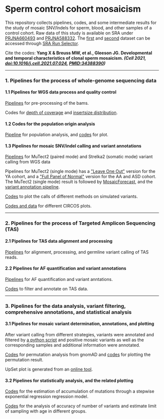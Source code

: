 # Sperm control cohort mosaicism

This repository collects pipelines, codes, and some intermediate results for the study of mosaic SNV/Indels for sperm, blood, and other samples of a control cohort. Raw data of this study is available on SRA under [PRJNA660493](https://www.ncbi.nlm.nih.gov/bioproject/PRJNA660493/) and [PRJNA588332](https://www.ncbi.nlm.nih.gov/bioproject/PRJNA588332/). The [first](https://trace.ncbi.nlm.nih.gov/Traces/study/?acc=PRJNA660493&o=acc_s%3Aa) and [second](https://trace.ncbi.nlm.nih.gov/Traces/study/?acc=PRJNA588332&o=acc_s%3Aa) dataset can be accessed through [SRA Run Selector](https://trace.ncbi.nlm.nih.gov/Traces/study/?).

Cite the codes: <b>Yang X & Breuss MW, et al., Gleeson JG. Developmental and temporal characteristics of clonal sperm mosaicism. <i>(Cell 2021, [doi:10.1016/j.cell.2021.07.024](www.doi.org/10.1016/j.cell.2021.07.024 ), [PMID:34388390](https://pubmed.ncbi.nlm.nih.gov/34388390/))</i></b>

-----------------------------------

### 1. Pipelines for the process of whole-genome sequencing data

#### 1.1 Pipelines for WGS data process and quality control

[Pipelines](https://github.com/shishenyxx/Sperm_control_cohort_mosaicism/tree/master/Pipelines/Preprocessing) for pre-processing of the bams.

Codes for [depth of coverage](https://github.com/shishenyxx/Sperm_control_cohort_mosaicism/blob/master/Plot/QC/Depth_of_coverage.r) and [insertsize distribution](https://github.com/shishenyxx/Sperm_control_cohort_mosaicism/blob/master/Plot/QC/Insert_size.r).

#### 1.2 Codes for the population origin analysis

[Pipeline](https://github.com/shishenyxx/Sperm_control_cohort_mosaicism/blob/master/Plot/Population_analysis/Whole_genome_variant_extraction_and_PCA.sh) for population analysis, and [codes](https://github.com/shishenyxx/Sperm_control_cohort_mosaicism/blob/master/Plot/Population_analysis/Plot_PCA.r) for plot.

#### 1.3 Pipelines for mosaic SNV/indel calling and variant annotations

[Pipelines](https://github.com/shishenyxx/Adult_brain_somatic_mosaicism/tree/master/pipelines/WGS_SNV_indel_calling_pipeline/Mutect2_PM_Strelka2) for MuTect2 (paired mode) and Strelka2 (somatic mode) variant calling from WGS data

Pipelines for MuTect2 (single mode) has a ["Leave One Out"](https://github.com/shishenyxx/Sperm_control_cohort_mosaicism/tree/master/Pipelines/Mosaic_Calls/Mutect2_single_mode/leave_one_out) version for the YA cohort, and a ["Full Panel of Normal"](https://github.com/shishenyxx/Adult_brain_somatic_mosaicism/tree/master/pipelines/WGS_SNV_indel_calling_pipeline/Mutect2_single_mode) version for the AA and ASD cohort. The MuTect2 (single mode) result is followed by [MosaicForecast](https://github.com/shishenyxx/Adult_brain_somatic_mosaicism/tree/master/pipelines/WGS_SNV_indel_calling_pipeline/MosaicForecast_pipeline), and the [variant annotation pipeline](https://github.com/shishenyxx/PASM/tree/master/Snakemake_pipeline).

[Codes](https://github.com/shishenyxx/Sperm_control_cohort_mosaicism/blob/master/Plot/QC/Simulated_variants.r) to plot the calls of different methods on simulated variants.

[Codes and data](https://github.com/shishenyxx/Sperm_control_cohort_mosaicism/tree/master/Plot/Circos) for different CIRCOS plots.

-----------------------------------

### 2. Pipelines for the process of Targeted Amplicon Sequencing (TAS)
#### 2.1 Pipelines for TAS data alignment and processing

[Pipelines](https://github.com/shishenyxx/Adult_brain_somatic_mosaicism/tree/master/pipelines/MPAS_and_snMPAS_processing_pipeline) for alignment, processing, and germline variant calling of TAS reads.

#### 2.2 Pipelines for AF quantification and variant annotations

[Pipelines](https://github.com/shishenyxx/PASM/tree/master/Snakemake_pipeline) for AF quantification and variant anntations.

[Codes](https://github.com/shishenyxx/Sperm_control_cohort_mosaicism/blob/master/Pipelines/cc_validation_table_sperm_abc_saliva_blood.py) to filter and annotate on TAS data.

-----------------------------------

### 3. Pipelines for the data analysis, variant filtering, comprehensive annotations, and statistical analysis
#### 3.1 Pipelines for mosaic variant determination, annotations, and plotting

After variant calling from different strategies, variants were annotated and filtered by [a python script](https://github.com/shishenyxx/Sperm_control_cohort_mosaicism/blob/master/Pipelines/Mosaic_Calls/control_cohort_complete_from_variant_table_MSMF03.py) and positive mosaic variants as well as the corresponding samples and additional information were annotated.

[Codes](https://github.com/shishenyxx/Adult_brain_somatic_mosaicism/tree/master/permutation) for permutation analysis from gnomAD and [codes](https://github.com/shishenyxx/Sperm_control_cohort_mosaicism/tree/master/Plot/cc_annotation_counts02.py) for plotting the permutation result.

UpSet plot is generated from an [online tool](https://vcg.github.io/upset/).

#### 3.2 Pipelines for statistically analysis, and the related plotting

[Codes](https://github.com/shishenyxx/Sperm_control_cohort_mosaicism/blob/master/Mutation_accumulation_model/fit_afs.py) for the estimation of accumulation of mutations through a stepwise exponential regression regression model.

[Codes](https://github.com/shishenyxx/Sperm_control_cohort_mosaicism/blob/master/Plot/Analysis_of_validation_rates.r) for the analysis of accuracy of number of variants and estimate limit of sampling with age in different groups. 

